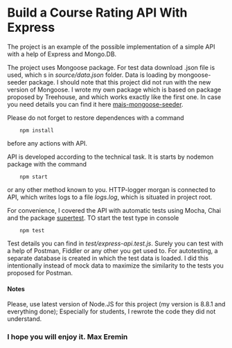 # Build a Course Rating API With Express
The project is an example of the possible implementation of a simple API with a help of Express and Mongo.DB.

The project uses Mongoose package. For test data download .json file is used, which s in *source/data.json* folder. Data is loading by mongoose-seeder package. I should note that this project did not run with the new version of Mongoose. I wrote my own package which is based on package proposed by Treehouse, and which works exactly like the first one. In case you need details you can find it here [mais-mongoose-seeder](https://www.npmjs.com/package/mais-mongoose-seeder).

Please do not forget to restore dependences with a command
```shell
    npm install
```
before any actions with API.

API is developed according to the technical task. It is starts by nodemon package with the command
```shell
    npm start
```
or any other method known to you. HTTP-logger morgan is connected to API, which writes logs to a file *logs.log*, which is situated in project root.

For convenience, I covered the API with automatic tests using Mocha, Chai and the package [supertest](https://www.npmjs.com/package/supertest). TO start the test type in console
```shell
    npm test
```
Test details you can find in *test/express-api.test.js*. Surely you can test with a help of Postman, Fiddler or any other you get used to. For autotesting, a separate database is created in which the test data is loaded. I did this  intentionally instead of mock data to maximize the similarity to the tests you proposed for Postman.

#### Notes
Please, use latest version of Node.JS for this project (my version is 8.8.1 and everything done);
Especially for students, I rewrote the code they did not understand.

### I hope you will enjoy it. Max Eremin
